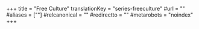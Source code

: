 +++
title = "Free Culture"
translationKey = "series-freeculture"
#url = ""
#aliases = [""]
#relcanonical = ""
#redirectto = ""
#metarobots = "noindex"
+++
